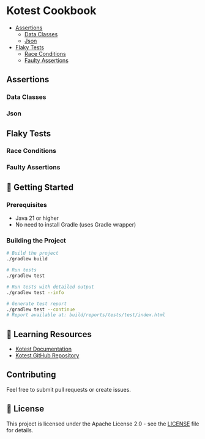 # Kotest Cookbook

<!-- TOC -->
* [Assertions](#Assertions)
  * [Data Classes](#data-classes)
  * [Json](#json)
* [Flaky Tests](#flaky-tests)
  * [Race Conditions](#race-conditions)
  * [Faulty Assertions](#faulty-assertions)
<!-- TOC -->

## Assertions

### Data Classes

### Json

## Flaky Tests

### Race Conditions

### Faulty Assertions

## 🚀 Getting Started

### Prerequisites

- Java 21 or higher
- No need to install Gradle (uses Gradle wrapper)

### Building the Project

```bash
# Build the project
./gradlew build

# Run tests
./gradlew test

# Run tests with detailed output
./gradlew test --info

# Generate test report
./gradlew test --continue
# Report available at: build/reports/tests/test/index.html
```

## 📖 Learning Resources

- [Kotest Documentation](https://kotest.io/)
- [Kotest GitHub Repository](https://github.com/kotest/kotest)

## Contributing

Feel free to submit pull requests or create issues.

## 📄 License

This project is licensed under the Apache License 2.0 - see the [LICENSE](LICENSE) file for details.

